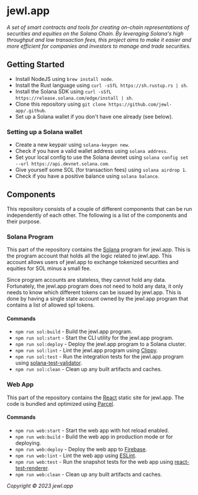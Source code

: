 # jewl.app

*A set of smart contracts and tools for creating on-chain representations of securities and equities on the Solana Chain. By leveraging Solana's high throughput and low transaction fees, this project aims to make it easier and more efficient for companies and investors to manage and trade securities.*

## Getting Started

* Install NodeJS using `brew install node`.
* Install the Rust language using `curl -sSfL https://sh.rustup.rs | sh`.
* Install the Solana SDK using `curl -sSfL https://release.solana.com/edge/install | sh`.
* Clone this repository using `git clone https://github.com/jewl-app/.github`.
* Set up a Solana wallet if you don't have one already (see below).

### Setting up a Solana wallet

* Create a new keypair  using `solana-keygen new`.
* Check if you have a valid wallet address using `solana address`.
* Set your local config to use the Solana devnet using `solana config set --url https://api.devnet.solana.com`.
* Give yourself some SOL (for transaction fees) using `solana airdrop 1`.
* Check if you have a positive balance using `solana balance`.

## Components

This repository consists of a couple of different components that can be run independently of each other. The following is a list of the components and their purpose.

### Solana Program

This part of the repository contains the [Solana](https://solana.com) program for jewl.app. This is the program account that holds all the logic related to jewl.app. This account allows users of jewl.app to exchange tokenized securities and equities for SOL minus a small fee.

Since program accounts are stateless, they cannot hold any data. Fortunately, the jewl.app program does not need to hold any data, it only needs to know which different tokens can be issued by jewl.app. This is done by having a single state account owned by the jewl.app program that contains a list of allowed spl tokens.

#### Commands

* `npm run sol:build` - Build the jewl.app program.
* `npm run sol:start` - Start the CLI utility for the jewl.app program.
* `npm run sol:deploy` - Deploy the jewl.app program to a Solana cluster.
* `npm run sol:lint` - Lint the jewl.app program using [Clippy](https://github.com/rust-lang/rust-clippy).
* `npm run sol:test` - Run the integration tests for the jewl.app program using [solana-test-validator](https://docs.solana.com/developing/test-validator).
* `npm run sol:clean` - Clean up any built artifacts and caches.

### Web App

This part of the repository contains the [React](https://reactjs.org) static site for jewl.app. The code is bundled and optimized using [Parcel](https://parceljs.org).

#### Commands

* `npm run web:start` - Start the web app with hot reload enabled.
* `npm run web:build` - Build the web app in production mode or for deploying.
* `npm run web:deploy` - Deploy the web app to [Firebase](https://firebase.google.com).
* `npm run web:lint` - Lint the web app using [ESLint](https://eslint.org).
* `npm run web:test` - Run the snapshot tests for the web app using [react-test-renderer](https://legacy.reactjs.org/docs/test-renderer.html).
* `npm run web:clean` - Clean up any built artifacts and caches.

*Copyright © 2023 jewl.app*
